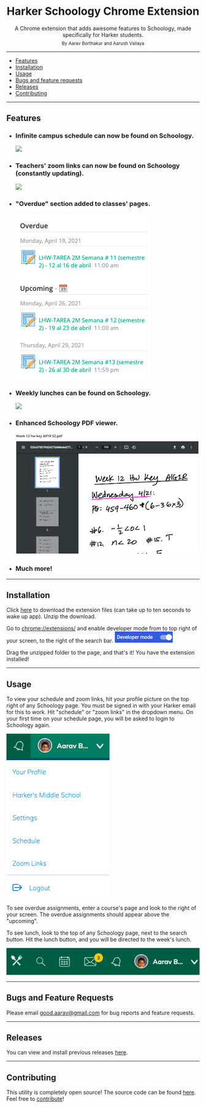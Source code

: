 <h1 align="center">Harker Schoology Chrome Extension</h1>
<p align="center">
    A Chrome extension that adds awesome features to Schoology, made specifically for Harker students.<br>
    <sub>By Aarav Borthakur and Aarush Vailaya</sub>
</p>

***

* [Features](#features)
* [Installation](#installation)
* [Usage](#usage)
* [Bugs and feature requests](#bugs-and-feature-requests)
* [Releases](#releases)
* [Contributing](#contributing)

***

## Features

-   ### Infinite campus schedule can now be found on Schoology.

    ![](images/schedule.gif)

-   ### Teachers' zoom links can now be found on Schoology (constantly updating).

    ![](images/zoom.gif)

-   ### "Overdue" section added to classes' pages.

    ![](images/overdue.png)

-   ### Weekly lunches can be found on Schoology.

    ![](images/lunch.gif)

-   ### Enhanced Schoology PDF viewer.

    ![](images/pdf.png)

-   ### Much more!

***

## Installation

Click [here](https://schoology-extension.herokuapp.com) to download the extension files (can take up to ten seconds to wake up app). Unzip the download.

Go to [chrome://extensions/](chrome://extensions/) and enable developer mode from to top right of your screen, to the right of the search bar.
![](images/developer-mode.png)

Drag the unzipped folder to the page, and that's it! You have the extension installed!

***

## Usage

To view your schedule and zoom links, hit your profile picture on the top right of any Schoology page. You must be signed in with your Harker email for this to work.
Hit "schedule" or "zoom links" in the dropdown menu. On your first time on your schedule page, you will be asked to login to Schoology again.

![](images/dropdown.png)

To see overdue assignments, enter a course's page and look to the right of your screen. The overdue assignments should appear above the "upcoming".

To see lunch, look to the top of any Schoology page, next to the search button. Hit the lunch button, and you will be directed to the week's lunch.

![](images/lunch-icon.png)

***

## Bugs and Feature Requests

Please email [good.aarav@gmail.com](mailto:good.aarav@gmail.com) for bug reports and feature requests.

***

## Releases

You can view and install previous releases [here](https://github.com/Harker-Hackers/schoology-extension/releases).

***

## Contributing

This utility is completely open source! The source code can be found [here](https://github.com/Harker-Hackers/schoology-extension). Feel free to [contribute](https://gist.github.com/MarcDiethelm/7303312)!